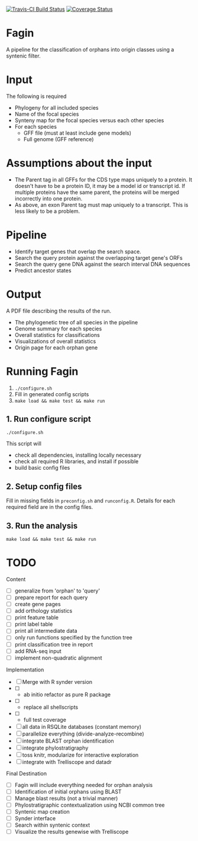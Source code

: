 [![Travis-CI Build Status](https://travis-ci.org/arendsee/fagin.svg?branch=dev)](https://travis-ci.org/arendsee/fagin)
[![Coverage Status](https://img.shields.io/codecov/c/github/arendsee/fagin/master.svg)](https://codecov.io/github/arendsee/fagin?branch=dev)

# Fagin

A pipeline for the classification of orphans into origin classes using a syntenic filter.

# Input

 The following is required

 - Phylogeny for all included species
 - Name of the focal species
 - Synteny map for the focal species versus each other species
 - For each species
   - GFF file (must at least include gene models)
   - Full genome (GFF reference)

# Assumptions about the input

 - The Parent tag in all GFFs for the CDS type maps uniquely to a protein. It
   doesn't have to be a protein ID, it may be a model id or transcript id. If
   multiple proteins have the same parent, the proteins will be merged
   incorrectly into one protein.
 - As above, an exon Parent tag must map uniquely to a transcript. This is less
   likely to be a problem.

# Pipeline

 - Identify target genes that overlap the search space.
 - Search the query protein against the overlapping target gene's ORFs
 - Search the query gene DNA against the search interval DNA sequences
 - Predict ancestor states

# Output

   A PDF file describing the results of the run.

 - The phylogenetic tree of all species in the pipeline
 - Genome summary for each species 
 - Overall statistics for classifications
 - Visualizations of overall statistics
 - Origin page for each orphan gene

# Running Fagin

 1. `./configure.sh` 
 2. Fill in generated config scripts
 3. `make load && make test && make run`

## 1. Run configure script

```
./configure.sh
```

This script will
  - check all dependencies, installing locally necessary
  - check all required R libraries, and install if possible
  - build basic config files

## 2. Setup config files

Fill in missing fields in `preconfig.sh` and `runconfig.R`. Details for each
required field are in the config files.

## 3. Run the analysis

```
make load && make test && make run
```


# TODO

Content
 - [ ] generalize from 'orphan' to 'query'
 - [ ] prepare report for each query
 - [ ] create gene pages
 - [ ] add orthology statistics
 - [ ] print feature table
 - [ ] print label table
 - [ ] print all intermediate data
 - [ ] only run functions specified by the function tree
 - [ ] print classification tree in report
 - [ ] add RNA-seq input
 - [ ] implement non-quadratic alignment

Implementation
 - [ ] Merge with R synder version
 - [ ] * ab initio refactor as pure R package
 - [ ] * replace all shellscripts
 - [ ] * full test coverage
 - [ ] all data in RSQLite databases (constant memory)
 - [ ] parallelize everything (divide-analyze-recombine)
 - [ ] integrate BLAST orphan identification
 - [ ] integrate phylostratigraphy
 - [ ] toss knitr, modularize for interactive exploration
 - [ ] integrate with Trelliscope and datadr

Final Destination
 - [ ] Fagin will include everything needed for orphan analysis
 - [ ] Identification of initial orphans using BLAST
 - [ ] Manage blast results (not a trivial manner)
 - [ ] Phylostratigraphic contextualization using NCBI common tree
 - [ ] Syntenic map creation
 - [ ] Synder interface
 - [ ] Search within syntenic context
 - [ ] Visualize the results genewise with Trelliscope
